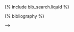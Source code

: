 <!-- ---
layout: page
permalink: /publications/
title: Publications
description: Publications by categories in reversed chronological order. Generated by jekyll-scholar.
nav: true
nav_order: 2
---

<!-- _pages/publications.md -->

<!-- Bibsearch Feature -->

{% include bib_search.liquid %}

<div class="publications">

{% bibliography %}

</div> -->
